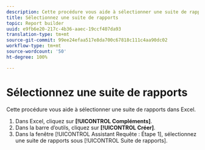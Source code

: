 ```yaml
---
description: Cette procédure vous aide à sélectionner une suite de rapports dans Excel.
title: Sélectionnez une suite de rapports
topic: Report builder
uuid: e9fb6e20-217c-4b36-aaec-19ccf407da93
translation-type: tm+mt
source-git-commit: 99ee24efaa517e8da700c67818c111c4aa90dc02
workflow-type: tm+mt
source-wordcount: '50'
ht-degree: 100%

---
```



# Sélectionnez une suite de rapports

Cette procédure vous aide à sélectionner une suite de rapports dans Excel.

1. Dans Excel, cliquez sur **[!UICONTROL Compléments]**.
1. Dans la barre d’outils, cliquez sur **[!UICONTROL Créer]**.
1. Dans la fenêtre [!UICONTROL Assistant Requête : Étape 1], sélectionnez une suite de rapports sous [!UICONTROL Suite de rapports].
